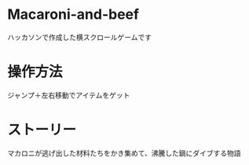 ﻿# Macaroni-and-beef
ハッカソンで作成した横スクロールゲームです
 
# 操作方法
ジャンプ＋左右移動でアイテムをゲット

# ストーリー
マカロニが逃げ出した材料たちをかき集めて、沸騰した鍋にダイブする物語

